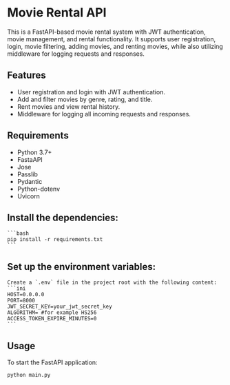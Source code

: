 # Movie Rental API

This is a FastAPI-based movie rental system with JWT authentication, movie management, and rental functionality. It supports user registration, login, movie filtering, adding movies, and renting movies, while also utilizing middleware for logging requests and responses.

## Features
- User registration and login with JWT authentication.
- Add and filter movies by genre, rating, and title.
- Rent movies and view rental history.
- Middleware for logging all incoming requests and responses.

## Requirements
- Python 3.7+
- FastaAPI
- Jose
- Passlib
- Pydantic
- Python-dotenv
- Uvicorn


## Install the dependencies:
    ```bash
    pip install -r requirements.txt
    ```

## Set up the environment variables:
    Create a `.env` file in the project root with the following content:
    ```ini
    HOST=0.0.0.0
    PORT=8000
    JWT_SECRET_KEY=your_jwt_secret_key
    ALGORITHM= #for example HS256
    ACCESS_TOKEN_EXPIRE_MINUTES=0
    ```
## Usage
To start the FastAPI application:
```bash
python main.py 
